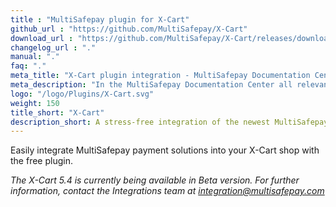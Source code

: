 ```yaml
---
title : "MultiSafepay plugin for X-Cart"
github_url : "https://github.com/MultiSafepay/X-Cart"
download_url : "https://github.com/MultiSafepay/X-Cart/releases/download/2.2.0/Plugin_XCart_2.2.0.zip"
changelog_url : "."
manual: "."
faq: "."
meta_title: "X-Cart plugin integration - MultiSafepay Documentation Center"
meta_description: "In the MultiSafepay Documentation Center all relevant information regarding our Plugins and API. As well as Support pages for Payment Method, Tools and General Questions. You can also find the contact details of our Support Team and Integration Team."
logo: "/logo/Plugins/X-Cart.svg"
weight: 150
title_short: "X-Cart"
description_short: A stress-free integration of the newest MultiSafepay plugin to your X-Cart shoping cart platform.
---
```

Easily integrate MultiSafepay payment solutions into your X-Cart shop with the free plugin.

_The X-Cart 5.4 is currently being available in Beta version. For further information, contact the Integrations team at <integration@multisafepay.com>_ 